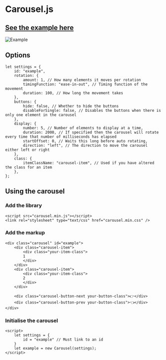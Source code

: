 # Carousel.js

## [See the example here](https://wkelly1.github.io/)
![Example](https://github.com/wkelly1/Carousel-js/tree/master/examples/images/example.png)


## Options

```
let settings = {
    id: "example",
    rotation: {
        amount: 1, // How many elements it moves per rotation
        timingFunction: "ease-in-out", // Timing function of the movement
        duration: 100, // How long the movement takes
    },
    buttons: {
        hide: false, // Whether to hide the buttons
        disableForSingle: false, // Disables the buttons when there is only one element in the carousel
    },
    display: {
        number: 5, // Number of elements to display at a time,
        duration: 2000, // If specified then the carousel will rotate every time that number of milliseconds has elapsed
        startOffset: 0, // Waits this long before auto rotating,
        direction: "left", // The direction to move the carousel either left or right
    },
    class: {
        itemClassName: "carousel-item", // Used if you have altered the class for an item
    },
};
```

## Using the carousel

### Add the library
```
<script src="carousel.min.js"></script>
<link rel="stylesheet" type="text/css" href="carousel.min.css" />
```

### Add the markup
```
<div class="carousel" id="example">
    <div class="carousel-item">
        <div class="your-item-class">
        1
        </div>
    </div>
    <div class="carousel-item">
        <div class="your-item-class">
        2
        </div>
    </div>

    <div class="carousel-button-next your-button-class">👉</div>
    <div class="carousel-button-prev your-button-class">👈</div>
</div>
```

### Initialise the carousel
```
<script>
    let settings = {
        id = "example" // Must link to an id
    }
    let example = new Carousel(settings);
</script>
```
